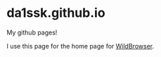 # da1ssk.github.io
My github pages!

I use this page for the home page for [WildBrowser](https://github.com/da1ssk/WildBrowser).

